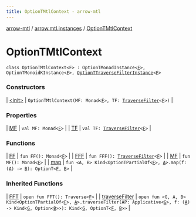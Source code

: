 ```yaml
---
title: OptionTMtlContext - arrow-mtl
---
```


[arrow-mtl](../../index.html) / [arrow.mtl.instances](../index.html) / [OptionTMtlContext](./index.html)

# OptionTMtlContext

`class OptionTMtlContext<F> : OptionTMonadInstance<`[`F`](index.html#F)`>, OptionTMonoidKInstance<`[`F`](index.html#F)`>, `[`OptionTTraverseFilterInstance`](../-option-t-traverse-filter-instance/index.html)`<`[`F`](index.html#F)`>`

### Constructors

| [&lt;init&gt;](-init-.html) | `OptionTMtlContext(MF: Monad<`[`F`](index.html#F)`>, TF: `[`TraverseFilter`](../../arrow.mtl.typeclasses/-traverse-filter/index.html)`<`[`F`](index.html#F)`>)` |

### Properties

| [MF](-m-f.html) | `val MF: Monad<`[`F`](index.html#F)`>` |
| [TF](-t-f.html) | `val TF: `[`TraverseFilter`](../../arrow.mtl.typeclasses/-traverse-filter/index.html)`<`[`F`](index.html#F)`>` |

### Functions

| [FF](-f-f.html) | `fun FF(): Monad<`[`F`](index.html#F)`>` |
| [FFF](-f-f-f.html) | `fun FFF(): `[`TraverseFilter`](../../arrow.mtl.typeclasses/-traverse-filter/index.html)`<`[`F`](index.html#F)`>` |
| [MF](-m-f.html) | `fun MF(): Monad<`[`F`](index.html#F)`>` |
| [map](map.html) | `fun <A, B> Kind<OptionTPartialOf<`[`F`](index.html#F)`>, `[`A`](map.html#A)`>.map(f: (`[`A`](map.html#A)`) -> `[`B`](map.html#B)`): OptionT<`[`F`](index.html#F)`, `[`B`](map.html#B)`>` |

### Inherited Functions

| [FFT](../-option-t-traverse-filter-instance/-f-f-t.html) | `open fun FFT(): Traverse<`[`F`](../-option-t-traverse-filter-instance/index.html#F)`>` |
| [traverseFilter](../-option-t-traverse-filter-instance/traverse-filter.html) | `open fun <G, A, B> Kind<OptionTPartialOf<`[`F`](../-option-t-traverse-filter-instance/index.html#F)`>, `[`A`](../-option-t-traverse-filter-instance/traverse-filter.html#A)`>.traverseFilter(AP: Applicative<`[`G`](../-option-t-traverse-filter-instance/traverse-filter.html#G)`>, f: (`[`A`](../-option-t-traverse-filter-instance/traverse-filter.html#A)`) -> Kind<`[`G`](../-option-t-traverse-filter-instance/traverse-filter.html#G)`, Option<`[`B`](../-option-t-traverse-filter-instance/traverse-filter.html#B)`>>): Kind<`[`G`](../-option-t-traverse-filter-instance/traverse-filter.html#G)`, OptionT<`[`F`](../-option-t-traverse-filter-instance/index.html#F)`, `[`B`](../-option-t-traverse-filter-instance/traverse-filter.html#B)`>>` |

